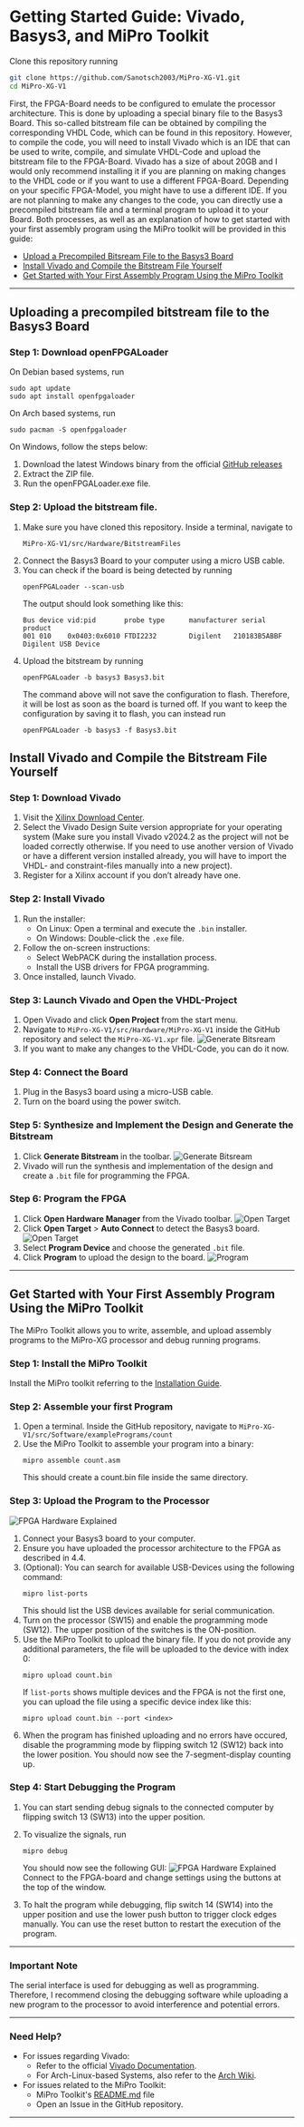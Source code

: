 # Getting Started Guide: Vivado, Basys3, and MiPro Toolkit

Clone this repository running

```bash
git clone https://github.com/Sanotsch2003/MiPro-XG-V1.git
cd MiPro-XG-V1
```

First, the FPGA-Board needs to be configured to emulate the processor architecture. This is done by uploading a special binary file to the Basys3 Board. This so-called bitstream file can be obtained by compiling the corresponding VHDL Code, which can be found in this repository. However, to compile the code, you will need to install Vivado which is an IDE that can be used to write, compile, and simulate VHDL-Code and upload the bitstream file to the FPGA-Board. Vivado has a size of about 20GB and I would only recommend installing it if you are planning on making changes to the VHDL code or if you want to use a different FPGA-Board. Depending on your specific FPGA-Model, you might have to use a different IDE. If you are not planning to make any changes to the code, you can directly use a precompiled bitstream file and a terminal program to upload it to your Board. Both processes, as well as an explanation of how to get started with your first assembly program using the MiPro toolkit will be provided in this guide:

- [Upload a Precompiled Bitsream File to the Basys3 Board](#uploading-a-precompiled-bitstream-file-to-the-basys3-board)
- [Install Vivado and Compile the Bitstream File Yourself](#install-vivado-and-compile-the-bitstream-file-yourself)
- [Get Started with Your First Assembly Program Using the MiPro Toolkit](#get-started-with-your-first-assembly-program-using-the-mipro-toolkit)

---

## Uploading a precompiled bitstream file to the Basys3 Board

### Step 1: Download openFPGALoader

On Debian based systems, run

```
sudo apt update
sudo apt install openfpgaloader
```

On Arch based systems, run

```
sudo pacman -S openfpgaloader
```

On Windows, follow the steps below:

1. Download the latest Windows binary from the official [GitHub releases](https://github.com/trabucayre/openFPGALoader/releases)
2. Extract the ZIP file.
3. Run the openFPGALoader.exe file.

### Step 2: Upload the bitstream file.

1. Make sure you have cloned this repository. Inside a terminal, navigate to
   ```
   MiPro-XG-V1/src/Hardware/BitstreamFiles
   ```
2. Connect the Basys3 Board to your computer using a micro USB cable.
3. You can check if the board is being detected by running
   ```
   openFPGALoader --scan-usb
   ```
   The output should look something like this:
   ```
   Bus device vid:pid       probe type      manufacturer serial               product
   001 010    0x0403:0x6010 FTDI2232        Digilent   210183B5ABBF         Digilent USB Device
   ```
4. Upload the bitstream by running
   ```
   openFPGALoader -b basys3 Basys3.bit
   ```
   The command above will not save the configuration to flash. Therefore, it will be lost as soon as the board is turned off. If you want to keep the configuration by saving it to flash, you can instead run
   ```
   openFPGALoader -b basys3 -f Basys3.bit
   ```

## Install Vivado and Compile the Bitstream File Yourself

### Step 1: Download Vivado

1. Visit the [Xilinx Download Center](https://www.xilinx.com/support/download.html).
2. Select the Vivado Design Suite version appropriate for your operating system (Make sure you install Vivado v2024.2 as the project will not be loaded correctly otherwise. If you need to use another version of Vivado or have a different version installed already, you will have to import the VHDL- and constraint-files manually into a new project).
3. Register for a Xilinx account if you don’t already have one.

### Step 2: Install Vivado

1. Run the installer:
   - On Linux: Open a terminal and execute the `.bin` installer.
   - On Windows: Double-click the `.exe` file.
2. Follow the on-screen instructions:
   - Select WebPACK during the installation process.
   - Install the USB drivers for FPGA programming.
3. Once installed, launch Vivado.

### Step 3: Launch Vivado and Open the VHDL-Project

1. Open Vivado and click **Open Project** from the start menu.
2. Navigate to `MiPro-XG-V1/src/Hardware/MiPro-XG-V1` inside the GitHub repository and select the `MiPro-XG-V1.xpr` file.
   ![Generate Bitsream](/docs/imgs/ChoosingVivadoProjectFile.jpg)
3. If you want to make any changes to the VHDL-Code, you can do it now.

### Step 4: Connect the Board

1. Plug in the Basys3 board using a micro-USB cable.
2. Turn on the board using the power switch.

### Step 5: Synthesize and Implement the Design and Generate the Bitstream

1. Click **Generate Bitstream** in the toolbar.
   ![Generate Bitsream](/docs/imgs/GeneratingBitstream.jpg)
2. Vivado will run the synthesis and implementation of the design and create a `.bit` file for programming the FPGA.

### Step 6: Program the FPGA

1. Click **Open Hardware Manager** from the Vivado toolbar.
   ![Open Target](/docs/imgs/OpenHardwareManager.jpg)
2. Click **Open Target** > **Auto Connect** to detect the Basys3 board.
   ![Open Target](/docs/imgs/OpenTarget.jpg)
3. Select **Program Device** and choose the generated `.bit` file.
4. Click **Program** to upload the design to the board.
   ![Program](/docs/imgs/ProgramDevice.jpg)

---

## Get Started with Your First Assembly Program Using the MiPro Toolkit

The MiPro Toolkit allows you to write, assemble, and upload assembly programs to the MiPro-XG processor and debug running programs.

### Step 1: Install the MiPro Toolkit

Install the MiPro toolkit referring to the [Installation Guide](/src/Software/MiPro_XG_Toolkit/README.md).

### Step 2: Assemble your first Program

1. Open a terminal. Inside the GitHub repository, navigate to `MiPro-XG-V1/src/Software/examplePrograms/count`
2. Use the MiPro Toolkit to assemble your program into a binary:
   ```
   mipro assemble count.asm
   ```
   This should create a count.bin file inside the same directory.

### Step 3: Upload the Program to the Processor

![FPGA Hardware Explained](/docs/imgs/FPGAHardwareExplained.jpeg)

1. Connect your Basys3 board to your computer.
2. Ensure you have uploaded the processor architecture to the FPGA as described in 4.4.
3. (Optional): You can search for available USB-Devices using the following command:
   ```
   mipro list-ports
   ```
   This should list the USB devices available for serial communication.
4. Turn on the processor (SW15) and enable the programming mode (SW12). The upper position of the switches is the ON-position.
5. Use the MiPro Toolkit to upload the binary file. If you do not provide any additional parameters, the file will be uploaded to the device with index 0:
   ```
   mipro upload count.bin
   ```
   If `list-ports` shows multiple devices and the FPGA is not the first one, you can upload the file using a specific device index like this:
   ```
   mipro upload count.bin --port <index>
   ```
6. When the program has finished uploading and no errors have occured, disable the programming mode by flipping switch 12 (SW12) back into the lower position. You should now see the 7-segment-display counting up.

### Step 4: Start Debugging the Program

1. You can start sending debug signals to the connected computer by flipping switch 13 (SW13) into the upper position.

2. To visualize the signals, run
   ```
   mipro debug
   ```
   You should now see the following GUI:
   ![FPGA Hardware Explained](/docs/imgs/RunningDebugger.png)
   Connect to the FPGA-board and change settings using the buttons at the top of the window.
3. To halt the program while debugging, flip switch 14 (SW14) into the upper position and use the lower push button to trigger clock edges manually. You can use the reset button to restart the execution of the program.

---

### Important Note

The serial interface is used for debugging as well as programming.
Therefore, I recommend closing the debugging software while uploading a new program to the processor to avoid interference and potential errors.

---

### Need Help?

- For issues regarding Vivado:
  - Refer to the official [Vivado Documentation](https://www.xilinx.com/support/documentation.html).
  - For Arch-Linux-based Systems, also refer to the [Arch Wiki](https://wiki.archlinux.org/title/Xilinx_Vivado).
- For issues related to the MiPro Toolkit:
  - MiPro Toolkit's [README.md](/src/Software/MiPro_XG_Toolkit/README.md) file
  - Open an Issue in the GitHub repository.

---
